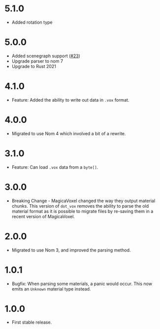 5.1.0
=====

- Added rotation type

5.0.0
=====

- Added scenegraph support ([#23](https://github.com/dust-engine/dot_vox/pull/23))
- Upgrade parser to nom 7
- Upgrade to Rust 2021

4.1.0
=====

- Feature: Added the ability to write out data in `.vox` format.

4.0.0
=====

- Migrated to use Nom 4 which involved a bit of a rewrite.

3.1.0
=====

- Feature: Can load `.vox` data from a `byte[]`.

3.0.0
=====

- Breaking Change - MagicaVoxel changed the way they output material chunks.
  This version of `dot_vox` removes the ability to parse the old material format
  as it is possible to migrate files by re-saving them in a recent version of 
  MagicaVoxel.

2.0.0
=====

- Migrated to use Nom 3, and improved the parsing method.

1.0.1
=====

- Bugfix: When parsing some materials, a panic would occur. This now emits an
  `Unknown` material type instead.

1.0.0
=====

- First stable release.
